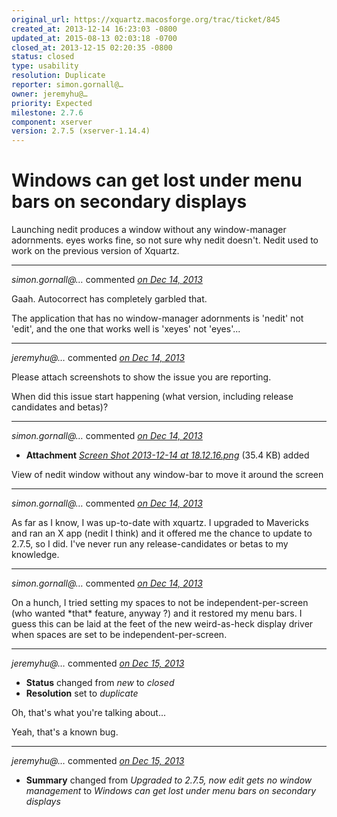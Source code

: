 ```yaml
---
original_url: https://xquartz.macosforge.org/trac/ticket/845
created_at: 2013-12-14 16:23:03 -0800
updated_at: 2015-08-13 02:03:18 -0700
closed_at: 2013-12-15 02:20:35 -0800
status: closed
type: usability
resolution: Duplicate
reporter: simon.gornall@…
owner: jeremyhu@…
priority: Expected
milestone: 2.7.6
component: xserver
version: 2.7.5 (xserver-1.14.4)
---
```


Windows can get lost under menu bars on secondary displays
==========================================================


Launching nedit produces a window without any window-manager adornments. eyes works fine, so not sure why nedit doesn't. Nedit used to work on the previous version of Xquartz.



---

*simon.gornall@…* commented *[on Dec 14, 2013](https://xquartz.macosforge.org/trac/ticket/845#comment:1 "December 14, 2013 at 4:24 PM PST")*

Gaah. Autocorrect has completely garbled that.

The application that has no window-manager adornments is 'nedit' not 'edit', and the one that works well is 'xeyes' not 'eyes'...



---

*jeremyhu@…* commented *[on Dec 14, 2013](https://xquartz.macosforge.org/trac/ticket/845#comment:2 "December 14, 2013 at 4:48 PM PST")*

Please attach screenshots to show the issue you are reporting.

When did this issue start happening (what version, including release candidates and betas)?



---

*simon.gornall@…* commented *[on Dec 14, 2013](https://xquartz.macosforge.org/trac/attachment/ticket/845/Screen%20Shot%202013-12-14%20at%2018.12.16.png "December 14, 2013 at 6:14 PM PST")*

-   **Attachment** *[Screen Shot 2013-12-14 at 18.12.16.png](../attachment/ticket/845/Screen%20Shot%202013-12-14%20at%2018.12.16.png)* (35.4 KB) added

View of nedit window without any window-bar to move it around the screen



---

*simon.gornall@…* commented *[on Dec 14, 2013](https://xquartz.macosforge.org/trac/ticket/845#comment:3 "December 14, 2013 at 6:16 PM PST")*

As far as I know, I was up-to-date with xquartz. I upgraded to Mavericks and ran an X app (nedit I think) and it offered me the chance to update to 2.7.5, so I did. I've never run any release-candidates or betas to my knowledge.



---

*simon.gornall@…* commented *[on Dec 14, 2013](https://xquartz.macosforge.org/trac/ticket/845#comment:4 "December 14, 2013 at 6:24 PM PST")*

On a hunch, I tried setting my spaces to not be independent-per-screen (who wanted \*that\* feature, anyway ?) and it restored my menu bars. I guess this can be laid at the feet of the new weird-as-heck display driver when spaces are set to be independent-per-screen.



---

*jeremyhu@…* commented *[on Dec 15, 2013](https://xquartz.macosforge.org/trac/ticket/845#comment:5 "December 15, 2013 at 2:20 AM PST")*

-   **Status** changed from *new* to *closed*
-   **Resolution** set to *duplicate*

Oh, that's what you're talking about...

Yeah, that's a known bug.



---

*jeremyhu@…* commented *[on Dec 15, 2013](https://xquartz.macosforge.org/trac/ticket/845#comment:6 "December 15, 2013 at 2:21 AM PST")*

-   **Summary** changed from *Upgraded to 2.7.5, now edit gets no window management* to *Windows can get lost under menu bars on secondary displays*



